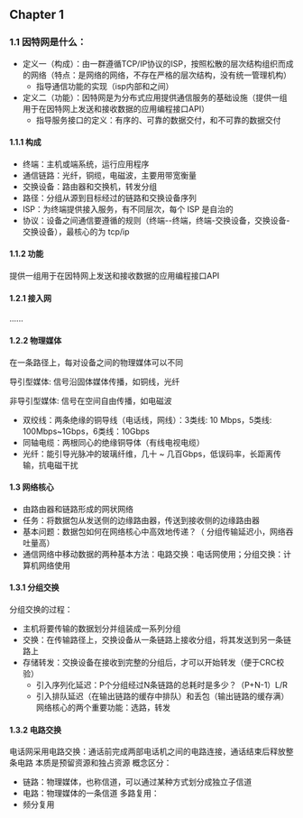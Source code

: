 ## Chapter 1

### 1.1 因特网是什么：

- 定义一（构成）：由一群遵循TCP/IP协议的ISP，按照松散的层次结构组织而成的网络（特点：是网络的网络，不存在严格的层次结构，没有统一管理机构）
  - 指导通信功能的实现（isp内部和之间）
- 定义二（功能）：因特网是为分布式应用提供通信服务的基础设施（提供一组用于在因特网上发送和接收数据的应用编程接口API）
  - 指导服务接口的定义：有序的、可靠的数据交付，和不可靠的数据交付

#### 1.1.1 构成
- 终端：主机或端系统，运行应用程序
- 通信链路：光纤，铜缆，电磁波，主要用带宽衡量
- 交换设备：路由器和交换机，转发分组
- 路径：分组从源到目标经过的链路和交换设备序列
- ISP：为终端提供接入服务，有不同层次，每个 ISP 是自治的
- 协议：设备之间通信要遵循的规则（终端--终端，终端-交换设备，交换设备-交换设备），最核心的为 tcp/ip

#### 1.1.2 功能
提供一组用于在因特网上发送和接收数据的应用编程接口API

#### 1.2.1 接入网

......

#### 1.2.2 物理媒体

在一条路径上，每对设备之间的物理媒体可以不同

导引型媒体: 信号沿固体媒体传播，如铜线，光纤

非导引型媒体: 信号在空间自由传播，如电磁波

- 双绞线：两条绝缘的铜导线（电话线，网线）：3类线: 10 Mbps，5类线: 100Mbps~1Gbps，6类线：10Gbps
- 同轴电缆：两根同心的绝缘铜导体（有线电视电缆）
- 光纤：能引导光脉冲的玻璃纤维，几十 ~ 几百Gbps，低误码率，长距离传输，抗电磁干扰

#### 1.3 网络核心
- 由路由器和链路形成的网状网络
- 任务：将数据包从发送侧的边缘路由器，传送到接收侧的边缘路由器
- 基本问题：数据包如何在网络核心中高效地传递？（ 分组传输延迟小，网络吞吐量高）
- 通信网络中移动数据的两种基本方法：电路交换：电话网使用；分组交换：计算机网络使用

#### 1.3.1 分组交换
分组交换的过程：
- 主机将要传输的数据划分并组装成一系列分组
- 交换：在传输路径上，交换设备从一条链路上接收分组，将其发送到另一条链路上
- 存储转发：交换设备在接收到完整的分组后，才可以开始转发（便于CRC校验）
	- 引入序列化延迟：P个分组经过N条链路的总耗时是多少？（P+N-1）L/R
	- 引入排队延迟（在输出链路的缓存中排队）和丢包（输出链路的缓存满）
网络核心的两个重要功能：选路，转发
#### 1.3.2 电路交换
电话网采用电路交换：通话前完成两部电话机之间的电路连接，通话结束后释放整条电路
本质是预留资源和独占资源
概念区分：
- 链路：物理媒体，也称信道，可以通过某种方式划分成独立子信道
- 电路：物理媒体的一条信道
多路复用：
- 频分复用